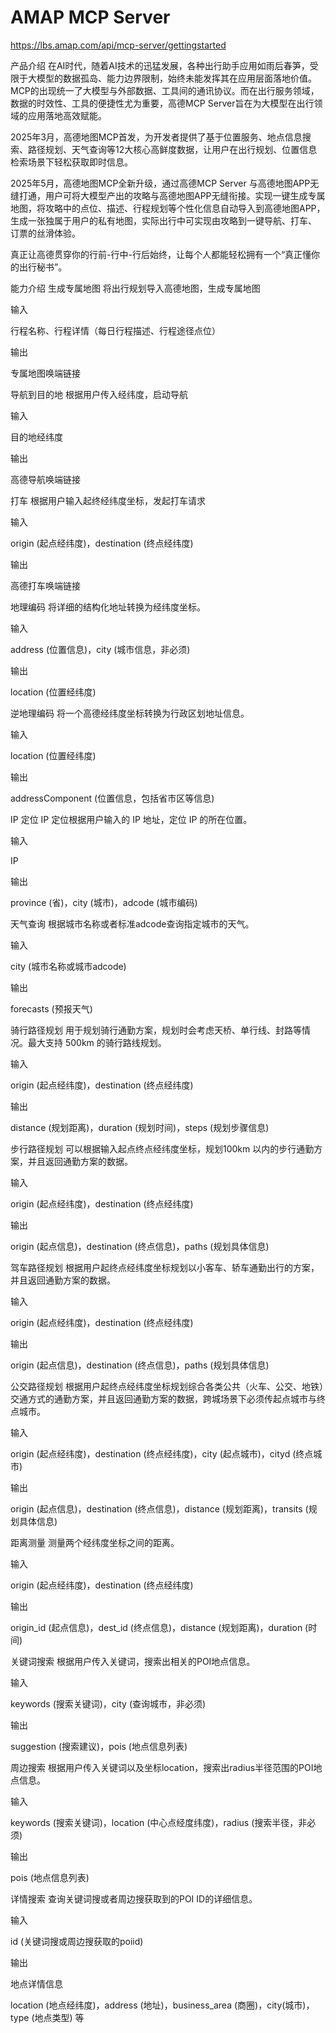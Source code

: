 # AMAP MCP Server

https://lbs.amap.com/api/mcp-server/gettingstarted

产品介绍
在AI时代，随着AI技术的迅猛发展，各种出行助手应用如雨后春笋，受限于大模型的数据孤岛、能力边界限制，始终未能发挥其在应用层面落地价值。 MCP的出现统一了大模型与外部数据、工具间的通讯协议。而在出行服务领域，数据的时效性、工具的便捷性尤为重要，高德MCP Server旨在为大模型在出行领域的应用落地高效赋能。

2025年3月，高德地图MCP首发，为开发者提供了基于位置服务、地点信息搜索、路径规划、天气查询等12大核心高鲜度数据，让用户在出行规划、位置信息检索场景下轻松获取即时信息。

2025年5月，高德地图MCP全新升级，通过高德MCP Server 与高德地图APP无缝打通，用户可将大模型产出的攻略与高德地图APP无缝衔接。实现一键生成专属地图，将攻略中的点位、描述、行程规划等个性化信息自动导入到高德地图APP，生成一张独属于用户的私有地图，实际出行中可实现由攻略到一键导航、打车、 订票的丝滑体验。 

真正让高德贯穿你的行前-行中-行后始终，让每个人都能轻松拥有一个“真正懂你的出行秘书”。

能力介绍
生成专属地图
将出行规划导入高德地图，生成专属地图

输入

行程名称、行程详情（每日行程描述、行程途径点位）

输出

专属地图唤端链接

导航到目的地
根据用户传入经纬度，启动导航

输入

目的地经纬度

输出

高德导航唤端链接

打车
根据用户输入起终经纬度坐标，发起打车请求

输入

origin (起点经纬度)，destination (终点经纬度)

输出

高德打车唤端链接

地理编码
将详细的结构化地址转换为经纬度坐标。

输入

address (位置信息)，city (城市信息，非必须)

输出

location (位置经纬度)

逆地理编码
将一个高德经纬度坐标转换为行政区划地址信息。

输入

location (位置经纬度)

输出

addressComponent (位置信息，包括省市区等信息)


IP 定位
IP 定位根据用户输入的 IP 地址，定位 IP 的所在位置。

输入

IP

输出

province (省)，city (城市)，adcode (城市编码)

天气查询
根据城市名称或者标准adcode查询指定城市的天气。

输入

city (城市名称或城市adcode)

输出

forecasts (预报天气)

骑行路径规划
用于规划骑行通勤方案，规划时会考虑天桥、单行线、封路等情况。最大支持 500km 的骑行路线规划。

输入

origin (起点经纬度)，destination (终点经纬度)

输出

distance (规划距离)，duration (规划时间)，steps (规划步骤信息)

步行路径规划
可以根据输入起点终点经纬度坐标，规划100km 以内的步行通勤方案，并且返回通勤方案的数据。

输入

origin (起点经纬度)，destination (终点经纬度)

输出

origin (起点信息)，destination (终点信息)，paths (规划具体信息)

驾车路径规划
根据用户起终点经纬度坐标规划以小客车、轿车通勤出行的方案，并且返回通勤方案的数据。

输入

origin (起点经纬度)，destination (终点经纬度)

输出

origin (起点信息)，destination (终点信息)，paths (规划具体信息)

公交路径规划
根据用户起终点经纬度坐标规划综合各类公共（火车、公交、地铁）交通方式的通勤方案，并且返回通勤方案的数据，跨城场景下必须传起点城市与终点城市。

输入

origin (起点经纬度)，destination (终点经纬度)，city (起点城市)，cityd (终点城市)

输出

origin (起点信息)，destination (终点信息)，distance (规划距离)，transits (规划具体信息)

距离测量
测量两个经纬度坐标之间的距离。

输入

origin (起点经纬度)，destination (终点经纬度)

输出

origin_id (起点信息)，dest_id (终点信息)，distance (规划距离)，duration (时间)

关键词搜索
根据用户传入关键词，搜索出相关的POI地点信息。

输入

keywords (搜索关键词)，city (查询城市，非必须)

输出

suggestion (搜索建议)，pois (地点信息列表)


周边搜索
根据用户传入关键词以及坐标location，搜索出radius半径范围的POI地点信息。

输入

keywords (搜索关键词)，location (中心点经度纬度)，radius (搜索半径，非必须)

输出

pois (地点信息列表)


详情搜索
查询关键词搜或者周边搜获取到的POI ID的详细信息。

输入

id (关键词搜或周边搜获取的poiid)

输出

地点详情信息

location (地点经纬度)，address (地址)，business_area (商圈)，city(城市)，type (地点类型) 等